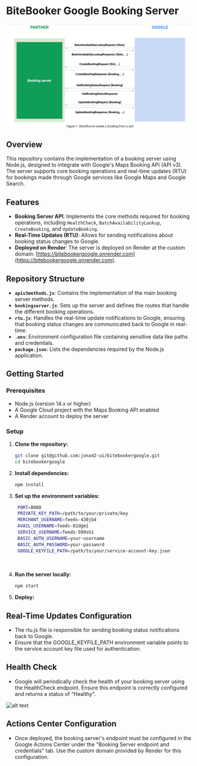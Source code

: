 # BiteBooker Google Booking Server

![alt text](image-1.png)

## Overview

This repository contains the implementation of a booking server using Node.js, designed to integrate with Google's Maps Booking API (API v3). The server supports core booking operations and real-time updates (RTU) for bookings made through Google services like Google Maps and Google Search.

## Features

- **Booking Server API**: Implements the core methods required for booking operations, including `HealthCheck`, `BatchAvailabilityLookup`, `CreateBooking`, and `UpdateBooking`.
- **Real-Time Updates (RTU)**: Allows for sending notifications about booking status changes to Google.
- **Deployed on Render**: The server is deployed on Render at the custom domain: [https://bitebookergoogle.onrender.com](https://bitebookergoogle.onrender.com).

## Repository Structure

- **`apiv3methods.js`**: Contains the implementation of the main booking server methods.
- **`bookingserver.js`**: Sets up the server and defines the routes that handle the different booking operations.
- **`rtu.js`**: Handles the real-time update notifications to Google, ensuring that booking status changes are communicated back to Google in real-time.
- **`.env`**: Environment configuration file containing sensitive data like paths and credentials.
- **`package.json`**: Lists the dependencies required by the Node.js application.

## Getting Started

### Prerequisites

- Node.js (version 14.x or higher)
- A Google Cloud project with the Maps Booking API enabled
- A Render account to deploy the server

### Setup

1. **Clone the repository:**
   ```bash
   git clone git@github.com:jona42-ui/bitebookergoogle.git
   cd bitebookergoogle


2. **Install dependencies:**
   ```bash
   npm install


3. **Set up the environment variables:**
   ```bash
    PORT=8080
    PRIVATE_KEY_PATH=/path/to/your/private/key
    MERCHANT_USERNAME=feeds-430jb4
    AVAIL_USERNAME=feeds-82dgm1
    SERVICE_USERNAME=feeds-599sb1
    BASIC_AUTH_USERNAME=your-username
    BASIC_AUTH_PASSWORD=your-password
    GOOGLE_KEYFILE_PATH=/path/to/your/service-account-key.json




4. **Run the server locally:**
   ```bash
   npm start

5. **Deploy:**



## Real-Time Updates Configuration

- The rtu.js file is responsible for sending booking status notifications back to Google.
- Ensure that the GOOGLE_KEYFILE_PATH environment variable points to the service account key file used for authentication.

## Health Check

- Google will periodically check the health of your booking server using the HealthCheck endpoint. Ensure this endpoint is correctly configured and returns a status of "Healthy".

![alt text](image.png)



## Actions Center Configuration

- Once deployed, the booking server's endpoint must be configured in the Google Actions Center under the "Booking Server endpoint and credentials" tab. Use the custom domain provided by Render for this configuration.


